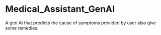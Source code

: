 # Medical_Assistant_GenAI
A gen Ai that predicts the cause of symptoms provided by user also give some remedies.
